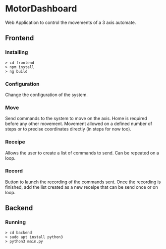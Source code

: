 # MotorDashboard
Web Application to control the movements of a 3 axis automate.

## Frontend
### Installing

```shell
> cd frontend
> npm install
> ng build
```

### Configuration

Change the configuration of the system.

### Move

Send commands to the system to move on the axis.
Home is required before any other movement.
Movement allowed on a defined number of steps or to precise coordinates directly (in steps for now too).

### Receipe

Allows the user to create a list of commands to send. Can be repeated on a loop.

### Record

Button to launch the recording of the commands sent. Once the recording is finished, add the list created as a new receipe that can be send once or on loop.

## Backend
### Running

```shell
> cd backend
> sudo apt install python3
> python3 main.py
```
